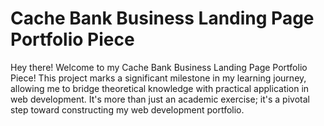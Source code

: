# Cache Bank Business Landing Page Portfolio Piece

Hey there! Welcome to my Cache Bank Business Landing Page Portfolio Piece!
This project marks a significant milestone in my learning journey, allowing me to bridge theoretical knowledge with practical application in web development. 
It's more than just an academic exercise; it's a pivotal step toward constructing my web development portfolio.
